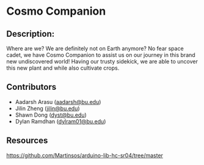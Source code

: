 # Cosmo Companion
## Description:

Where are we? We are definitely not on Earth anymore? No fear space cadet, we have Cosmo Companion to assist us on our journey in this brand new undiscovered world! Having our trusty sidekick, we are able to uncover this new plant and while also cultivate crops.


## Contributors
- Aadarsh Arasu (aadarsh@bu.edu)
- Jilin Zheng (jilin@bu.edu)
- Shawn Dong (dyst@bu.edu)
- Dylan Ramdhan (dylram01@bu.edu)


## Resources
https://github.com/Martinsos/arduino-lib-hc-sr04/tree/master